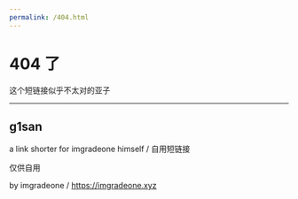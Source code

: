 ```yaml
---
permalink: /404.html
---
```


# 404 了

这个短链接似乎不太对的亚子

---

## g1san

a link shorter for imgradeone himself / 自用短链接

仅供自用

by imgradeone / https://imgradeone.xyz
